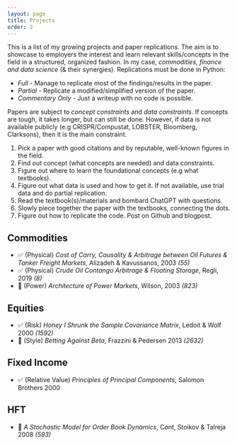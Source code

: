 ```yaml
---
layout: page
title: Projects
order: 2
---
```


This is a list of my growing projects and paper replications. The aim is to showcase to employers the interest and learn relevant skills/concepts in the field in a structured, organized fashion. In my case, _commodities, finance and data science_ (& their synergies). Replications must be done in Python:

* _Full_ - Manage to replicate most of the findings/results in the paper.
* _Partial_ - Replicate a modified/simplified version of the paper.
* _Commentary Only_ - Just a writeup with no code is possible.

Papers are subject to _concept constraints_ and _data constraints_. If concepts are tough, it takes longer, but can still be done. However, if data is not available publicly (e.g CRISPR/Compustat, LOBSTER, Bloomberg, Clarksons), then it is the main constraint.

1. Pick a paper with good citations and by reputable, well-known figures in the field.
2. Find out concept (what concepts are needed) and data constraints. 
3. Figure out where to learn the foundational concepts (e.g what textbooks).
4. Figure out what data is used and how to get it. If not available, use trial data and do partial replication.
5. Read the textbook(s)/materials and bombard ChatGPT with questions.
6. Slowly piece together the paper with the textbooks, connecting the dots.
7. Figure out how to replicate the code. Post on Github and blogpost.


## Commodities


* ✅ (Physical) _Cost of Carry, Causality & Arbitrage between Oil Futures & Tanker Freight Markets_, Alizadeh & Kavussanos, 2003 _(55)_
* ✅ (Physical) _Crude Oil Contango Arbitrage & Floating Storage_, Regli, 2019 _(8)_
* 🔲 (Power) _Architecture of Power Markets_, Wilson, 2003 _(823)_

## Equities

* ✅ (Risk) _Honey I Shrunk the Sample Covariance Matrix_, Ledoit & Wolf 2000 _(1592)_
* 🔲 (Style) _Betting Against Beta_, Frazzini & Pedersen 2013 _(2632)_


## Fixed Income

* ✅ (Relative Value) _Principles of Principal Components_, Salomon Brothers 2000 

## HFT

* 🔲 _A Stochastic Model for Order Book Dynamics_, Cont, Stoikov & Talreja 2008 _(593)_


